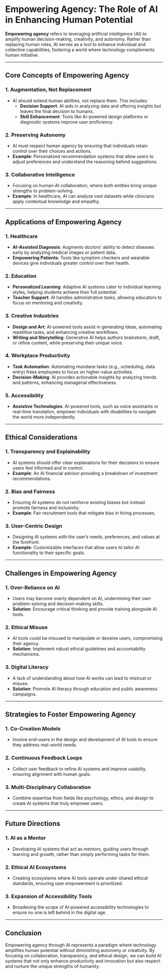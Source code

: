 # Empowering Agency: The Role of AI in Enhancing Human Potential

**Empowering agency** refers to leveraging artificial intelligence (AI) to amplify human decision-making, creativity, and autonomy. Rather than replacing human roles, AI serves as a tool to enhance individual and collective capabilities, fostering a world where technology complements human initiative.

---

## **Core Concepts of Empowering Agency**

### **1. Augmentation, Not Replacement**
- AI should extend human abilities, not replace them. This includes:
  - **Decision Support**: AI aids in analyzing data and offering insights but leaves the final decision to humans.
  - **Skill Enhancement**: Tools like AI-powered design platforms or diagnostic systems improve user proficiency.

### **2. Preserving Autonomy**
- AI must respect human agency by ensuring that individuals retain control over their choices and actions.
- **Example**: Personalized recommendation systems that allow users to adjust preferences and understand the reasoning behind suggestions.

### **3. Collaborative Intelligence**
- Focusing on human-AI collaboration, where both entities bring unique strengths to problem-solving.
- **Example**: In healthcare, AI can analyze vast datasets while clinicians apply contextual knowledge and empathy.

---

## **Applications of Empowering Agency**

### **1. Healthcare**
- **AI-Assisted Diagnosis**: Augments doctors' ability to detect diseases early by analyzing medical images or patient data.
- **Empowering Patients**: Tools like symptom checkers and wearable devices give individuals greater control over their health.

### **2. Education**
- **Personalized Learning**: Adaptive AI systems cater to individual learning styles, helping students achieve their full potential.
- **Teacher Support**: AI handles administrative tasks, allowing educators to focus on mentoring and creativity.

### **3. Creative Industries**
- **Design and Art**: AI-powered tools assist in generating ideas, automating repetitive tasks, and enhancing creative workflows.
- **Writing and Storytelling**: Generative AI helps authors brainstorm, draft, or refine content, while preserving their unique voice.

### **4. Workplace Productivity**
- **Task Automation**: Automating mundane tasks (e.g., scheduling, data entry) frees employees to focus on higher-value activities.
- **Decision-Making**: AI provides actionable insights by analyzing trends and patterns, enhancing managerial effectiveness.

### **5. Accessibility**
- **Assistive Technologies**: AI-powered tools, such as voice assistants or real-time translation, empower individuals with disabilities to navigate the world more independently.

---

## **Ethical Considerations**

### **1. Transparency and Explainability**
- AI systems should offer clear explanations for their decisions to ensure users feel informed and in control.
- **Example**: An AI financial advisor providing a breakdown of investment recommendations.

### **2. Bias and Fairness**
- Ensuring AI systems do not reinforce existing biases but instead promote fairness and inclusivity.
- **Example**: Fair recruitment tools that mitigate bias in hiring processes.

### **3. User-Centric Design**
- Designing AI systems with the user’s needs, preferences, and values at the forefront.
- **Example**: Customizable interfaces that allow users to tailor AI functionality to their specific goals.

---

## **Challenges in Empowering Agency**

### **1. Over-Reliance on AI**
- Users may become overly dependent on AI, undermining their own problem-solving and decision-making skills.
- **Solution**: Encourage critical thinking and provide training alongside AI tools.

### **2. Ethical Misuse**
- AI tools could be misused to manipulate or deceive users, compromising their agency.
- **Solution**: Implement robust ethical guidelines and accountability mechanisms.

### **3. Digital Literacy**
- A lack of understanding about how AI works can lead to mistrust or misuse.
- **Solution**: Promote AI literacy through education and public awareness campaigns.

---

## **Strategies to Foster Empowering Agency**

### **1. Co-Creation Models**
- Involve end-users in the design and development of AI tools to ensure they address real-world needs.

### **2. Continuous Feedback Loops**
- Collect user feedback to refine AI systems and improve usability, ensuring alignment with human goals.

### **3. Multi-Disciplinary Collaboration**
- Combine expertise from fields like psychology, ethics, and design to create AI systems that truly empower users.

---

## **Future Directions**

### **1. AI as a Mentor**
- Developing AI systems that act as mentors, guiding users through learning and growth, rather than simply performing tasks for them.

### **2. Ethical AI Ecosystems**
- Creating ecosystems where AI tools operate under shared ethical standards, ensuring user empowerment is prioritized.

### **3. Expansion of Accessibility Tools**
- Broadening the scope of AI-powered accessibility technologies to ensure no one is left behind in the digital age.

---

## **Conclusion**

Empowering agency through AI represents a paradigm where technology amplifies human potential without diminishing autonomy or creativity. By focusing on collaboration, transparency, and ethical design, we can build AI systems that not only enhance productivity and innovation but also respect and nurture the unique strengths of humanity.
